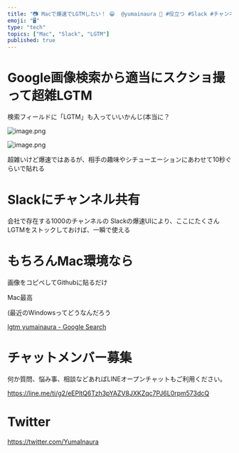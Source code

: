 ```yaml
---
title: "📷 Macで爆速でLGTMしたい！ 😁  @yumainaura 🔖 #役立つ #Slack #チャンネル #紹介 もあるよ"
emoji: "🖥"
type: "tech"
topics: ["Mac", "Slack", "LGTM"]
published: true
---
```



# Google画像検索から適当にスクショ撮って超雑LGTM

検索フィールドに「LGTM」も入っていいかんじ(本当に？


![image.png](https://qiita-image-store.s3.amazonaws.com/0/89618/8b10bdec-000b-59e5-6f11-d364c232bd22.png)

![image.png](https://qiita-image-store.s3.amazonaws.com/0/89618/d17fd64a-edb4-9e32-26d8-a4b8cffcd5ba.png)


超雑いけど爆速ではあるが、相手の趣味やシチューエーションにあわせて10秒ぐらいで貼れる



# Slackにチャンネル共有

会社で存在する1000のチャンネルの
Slackの爆速UIにより、ここにたくさんLGTMをストックしておけば、一瞬で使える


# もちろんMac環境なら

画像をコピペしてGithubに貼るだけ

Mac最高

(最近のWindowsってどうなんだろう


[lgtm yumainaura - Google Search](https://www.google.com/search?q=lgtm+yumainaura&oq=lgtm+yumainaura&aqs=chrome..69i57j69i61j69i60.4806j0j7&sourceid=chrome&ie=UTF-8)








<!-- Update From Qiita API -->

# チャットメンバー募集


何か質問、悩み事、相談などあればLINEオープンチャットもご利用ください。

https://line.me/ti/g2/eEPltQ6Tzh3pYAZV8JXKZqc7PJ6L0rpm573dcQ





# Twitter


https://twitter.com/YumaInaura


<!-- Update From Qiita API -->


